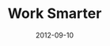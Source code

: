 ---
layout: music 
title: "Work Smarter"
series: "How to Love Your Job"
date: 2012-09-10 
description: "Todd Henry talks about how to build capacity in our lives to do great work."
audio: "http://www.crossroads.net/players/media/hq/htlyj_04.mp3"
audio-duration: "36:25"
src: "http://www.crossroads.net/players/media/mediumHz/Work_190x110.jpg"
---